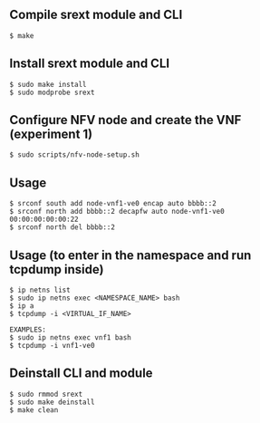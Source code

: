 ## Compile srext module and CLI
```
$ make 
```

## Install srext module and CLI
```
$ sudo make install
$ sudo modprobe srext
```

## Configure NFV node and create the VNF (experiment 1)
```
$ sudo scripts/nfv-node-setup.sh
```


## Usage
```
$ srconf south add node-vnf1-ve0 encap auto bbbb::2
$ srconf north add bbbb::2 decapfw auto node-vnf1-ve0 00:00:00:00:00:22
$ srconf north del bbbb::2
```

## Usage (to enter in the namespace and run tcpdump inside)
```
$ ip netns list
$ sudo ip netns exec <NAMESPACE_NAME> bash
$ ip a
$ tcpdump -i <VIRTUAL_IF_NAME>

EXAMPLES:
$ sudo ip netns exec vnf1 bash
$ tcpdump -i vnf1-ve0
```

## Deinstall CLI and module
```
$ sudo rmmod srext
$ sudo make deinstall
$ make clean
```

